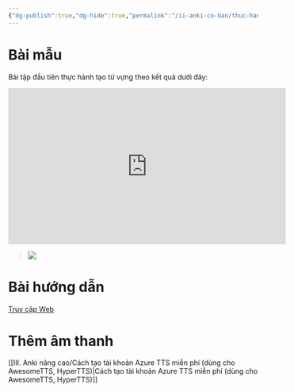 ```yaml
---
{"dg-publish":true,"dg-hide":true,"permalink":"/ii-anki-co-ban/thuc-hanh-1-tao-the-tu-vung-tieng-anh-1-mat-co-hinh-anh-am-thanh/","hide":true,"dgPassFrontmatter":true}
---
```


# Bài mẫu

Bài tập đầu tiên thực hành tạo từ vựng theo kết quả dưới đây:

<iframe width="560" height="315" src="https://www.youtube.com/embed/fOagkeb090M" title="YouTube video player" frameborder="0" allow="accelerometer; autoplay; clipboard-write; encrypted-media; gyroscope; picture-in-picture; web-share" allowfullscreen></iframe>

> ![](https://i.imgur.com/9Fo58X7.png)

# Bài hướng dẫn

[Truy cập Web](https://hocanki.com/ii-anki-co-ban/thuc-hanh-1-tao-the-tu-vung-tieng-anh-1-mat-co-hinh-anh-am-thanh/)

# Thêm âm thanh

[[III. Anki nâng cao/Cách tạo tài khoản Azure TTS miễn phí (dùng cho AwesomeTTS, HyperTTS)\|Cách tạo tài khoản Azure TTS miễn phí (dùng cho AwesomeTTS, HyperTTS)]]